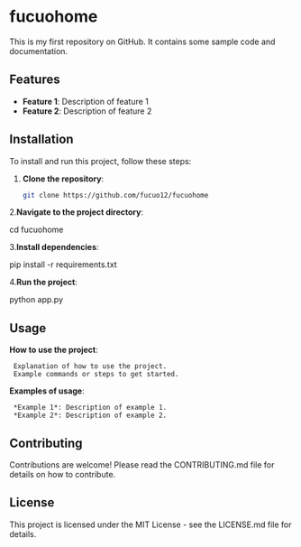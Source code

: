 # fucuohome
This is my first repository on GitHub. It contains some sample code and documentation.

## Features
- **Feature 1**: Description of feature 1
- **Feature 2**: Description of feature 2

## Installation
To install and run this project, follow these steps:

1. **Clone the repository**:
   ```bash
   git clone https://github.com/fucuo12/fucuohome

2.**Navigate to the project directory**:
   
   cd fucuohome

3.**Install dependencies**:
   
   pip install -r requirements.txt

4.**Run the project**:
   
   python app.py

## Usage

  **How to use the project**:

     Explanation of how to use the project.
     Example commands or steps to get started.

  **Examples of usage**:

     *Example 1*: Description of example 1.
     *Example 2*: Description of example 2.

## Contributing

  Contributions are welcome! Please read the CONTRIBUTING.md file for details on how to        contribute.

## License

This project is licensed under the MIT License - see the LICENSE.md file for details.
